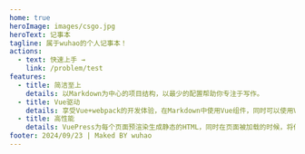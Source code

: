```yaml
---
home: true
heroImage: images/csgo.jpg
heroText: 记事本
tagline: 属于wuhao的个人记事本！
actions:
  - text: 快速上手 →
    link: /problem/test
features:
  - title: 简洁至上
    details: 以Markdown为中心的项目结构，以最少的配置帮助你专注于写作。
  - title: Vue驱动
    details: 享受Vue+webpack的开发体验，在Markdown中使用Vue组件，同时可以使用Vue来开发自定义主题。
  - title: 高性能
    details: VuePress为每个页面预渲染生成静态的HTML，同时在页面被加载的时候，将作为SPA运行。
footer: 2024/09/23 | Maked BY wuhao
---
```


